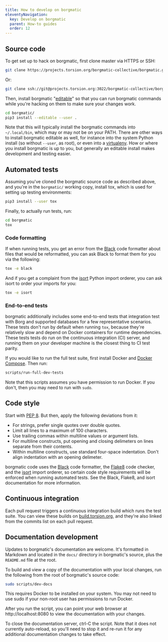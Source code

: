 ```yaml
---
title: How to develop on borgmatic
eleventyNavigation:
  key: Develop on borgmatic
  parent: How-to guides
  order: 12
---
```

## Source code

To get set up to hack on borgmatic, first clone master via HTTPS or SSH:

```bash
git clone https://projects.torsion.org/borgmatic-collective/borgmatic.git
```

Or:

```bash
git clone ssh://git@projects.torsion.org:3022/borgmatic-collective/borgmatic.git
```

Then, install borgmatic
"[editable](https://pip.pypa.io/en/stable/reference/pip_install/#editable-installs)"
so that you can run borgmatic commands while you're hacking on them to
make sure your changes work.

```bash
cd borgmatic/
pip3 install --editable --user .
```

Note that this will typically install the borgmatic commands into
`~/.local/bin`, which may or may not be on your PATH. There are other ways to
install borgmatic editable as well, for instance into the system Python
install (so without `--user`, as root), or even into a
[virtualenv](https://virtualenv.pypa.io/en/stable/). How or where you install
borgmatic is up to you, but generally an editable install makes development
and testing easier.


## Automated tests

Assuming you've cloned the borgmatic source code as described above, and
you're in the `borgmatic/` working copy, install tox, which is used for
setting up testing environments:

```bash
pip3 install --user tox
```

Finally, to actually run tests, run:

```bash
cd borgmatic
tox
```

### Code formatting

If when running tests, you get an error from the
[Black](https://black.readthedocs.io/en/stable/) code formatter about files
that would be reformatted, you can ask Black to format them for you via the
following:

```bash
tox -e black
```

And if you get a complaint from the
[isort](https://github.com/timothycrosley/isort) Python import orderer, you
can ask isort to order your imports for you:

```bash
tox -e isort
```

### End-to-end tests

borgmatic additionally includes some end-to-end tests that integration test
with Borg and supported databases for a few representative scenarios. These
tests don't run by default when running `tox`, because they're relatively slow
and depend on Docker containers for runtime dependencies. These tests tests do
run on the continuous integration (CI) server, and running them on your
developer machine is the closest thing to CI test parity.

If you would like to run the full test suite, first install Docker and [Docker
Compose](https://docs.docker.com/compose/install/). Then run:

```bash
scripts/run-full-dev-tests
```

Note that this scripts assumes you have permission to run Docker. If you
don't, then you may need to run with `sudo`.

## Code style

Start with [PEP 8](https://www.python.org/dev/peps/pep-0008/). But then, apply
the following deviations from it:

 * For strings, prefer single quotes over double quotes.
 * Limit all lines to a maximum of 100 characters.
 * Use trailing commas within multiline values or argument lists.
 * For multiline constructs, put opening and closing delimeters on lines
   separate from their contents.
 * Within multiline constructs, use standard four-space indentation. Don't align
   indentation with an opening delimeter.

borgmatic code uses the [Black](https://black.readthedocs.io/en/stable/) code
formatter, the [Flake8](http://flake8.pycqa.org/en/latest/) code checker, and
the [isort](https://github.com/timothycrosley/isort) import orderer, so
certain code style requirements will be enforced when running automated tests.
See the Black, Flake8, and isort documentation for more information.

## Continuous integration

Each pull request triggers a continuous integration build which runs the test
suite. You can view these builds on
[build.torsion.org](https://build.torsion.org/borgmatic-collective/borgmatic), and they're
also linked from the commits list on each pull request.

## Documentation development

Updates to borgmatic's documentation are welcome. It's formatted in Markdown
and located in the `docs/` directory in borgmatic's source, plus the
`README.md` file at the root.

To build and view a copy of the documentation with your local changes, run the
following from the root of borgmatic's source code:

```bash
sudo scripts/dev-docs
```

This requires Docker to be installed on your system. You may not need to use
sudo if your non-root user has permissions to run Docker.

After you run the script, you can point your web browser at
http://localhost:8080 to view the documentation with your changes.

To close the documentation server, ctrl-C the script. Note that it does not
currently auto-reload, so you'll need to stop it and re-run it for any
additional documentation changes to take effect.
